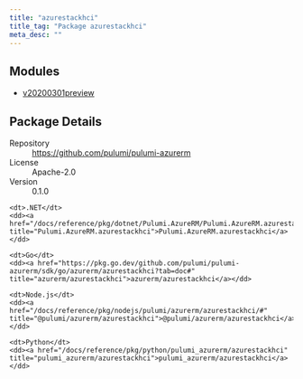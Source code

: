 ```yaml
---
title: "azurestackhci"
title_tag: "Package azurestackhci"
meta_desc: ""
---
```


<!-- WARNING: this file was generated by Pulumi Docs Generator. -->
<!-- Do not edit by hand unless you're certain you know what you are doing! -->



<h2 id="modules">Modules</h2>
<ul class="api">
    <li><a href="v20200301preview/" title="v20200301preview"><span class="symbol module"></span>v20200301preview</a></li>
</ul>

<h2 id="package-details">Package Details</h2>
<dl class="package-details">
	<dt>Repository</dt>
	<dd><a href="https://github.com/pulumi/pulumi-azurerm">https://github.com/pulumi/pulumi-azurerm</a></dd>
	<dt>License</dt>
	<dd>Apache-2.0</dd>
	<dt>Version</dt>
	<dd>0.1.0</dd>
</dl>



<dl class="tabular">

    <dt>.NET</dt>
    <dd><a href="/docs/reference/pkg/dotnet/Pulumi.AzureRM/Pulumi.AzureRM.azurestackhci.html" title="Pulumi.AzureRM.azurestackhci">Pulumi.AzureRM.azurestackhci</a></dd>

    <dt>Go</dt>
    <dd><a href="https://pkg.go.dev/github.com/pulumi/pulumi-azurerm/sdk/go/azurerm/azurestackhci?tab=doc#" title="azurerm/azurestackhci">azurerm/azurestackhci</a></dd>

    <dt>Node.js</dt>
    <dd><a href="/docs/reference/pkg/nodejs/pulumi/azurerm/azurestackhci/#" title="@pulumi/azurerm/azurestackhci">@pulumi/azurerm/azurestackhci</a></dd>

    <dt>Python</dt>
    <dd><a href="/docs/reference/pkg/python/pulumi_azurerm/azurestackhci" title="pulumi_azurerm/azurestackhci">pulumi_azurerm/azurestackhci</a></dd>

</dl>

